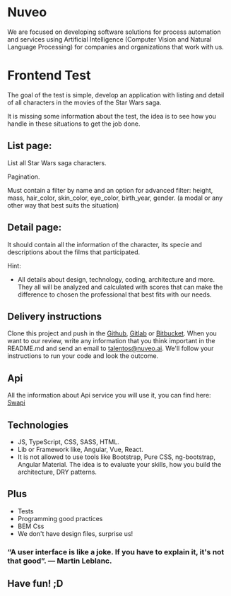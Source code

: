 # Nuveo
We are focused on developing software solutions for process automation and services using Artificial Intelligence (Computer Vision and Natural Language Processing) for companies and organizations that work with us.

# Frontend Test

The goal of the test is simple, develop an application with listing and detail of all characters in the movies of the Star Wars saga.

It is missing some information about the test, the idea is to see how you handle in these situations to get the job done.

## List page:

List all Star Wars saga characters.

Pagination.

Must contain a filter by name and an option for advanced filter:
height, mass, hair_color, skin_color, eye_color, birth_year, gender.
(a modal or any other way that best suits the situation)

## Detail page:
It should contain all the information of the character, its specie and descriptions about the films that participated.

Hint:

* All details about design, technology, coding, architecture and more. They all will be analyzed and calculated with scores that can make the difference to chosen the professional that best fits with our needs.

## Delivery instructions

Clone this project and push in the [Github](https://github.com/), [Gitlab](https://about.gitlab.com/) or [Bitbucket](https://bitbucket.org/). When you want to our review, write any information that you think important in the README.md and send an email to talentos@nuveo.ai. We'll follow your instructions to run your code and look the outcome. 

## Api

All the information about Api service you will use it, you can find here: [Swapi](https://swapi.co/documentation#people)

## Technologies

- JS, TypeScript, CSS, SASS, HTML.
- Lib or Framework like, Angular, Vue, React.
- It is not allowed to use tools like Bootstrap, Pure CSS, ng-bootstrap, Angular Material. The idea is to evaluate your skills, how you build the architecture, DRY patterns.

## Plus
- Tests
- Programming good practices
- BEM Css
- We don't have design files, surprise us!

### “A user interface is like a joke. If you have to explain it, it's not that good”. — Martin Leblanc.
## Have fun! ;D
